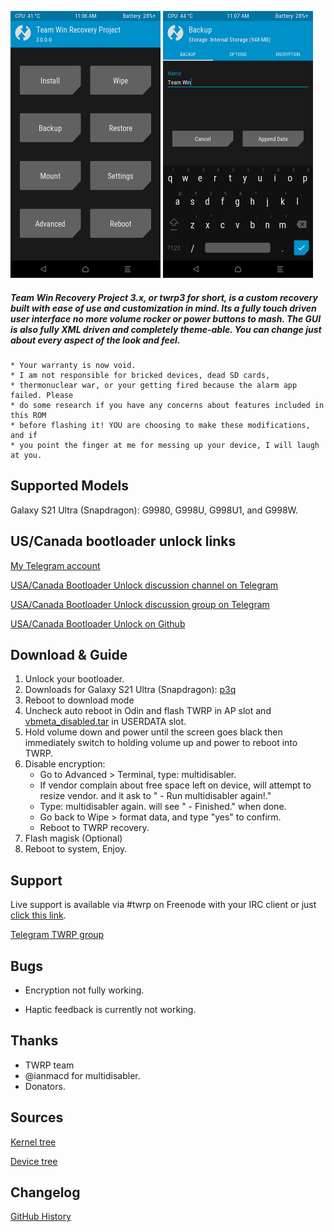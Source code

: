 ![](docs/images/twrp-home.png)
![](docs/images/twrp-backup.png)

##### Team Win Recovery Project 3.x, or twrp3 for short, is a custom recovery built with ease of use and customization in mind. Its a fully touch driven user interface no more volume rocker or power buttons to mash. The GUI is also fully XML driven and completely theme-able. You can change just about every aspect of the look and feel.

    * Your warranty is now void.
    * I am not responsible for bricked devices, dead SD cards,
    * thermonuclear war, or your getting fired because the alarm app failed. Please
    * do some research if you have any concerns about features included in this ROM
    * before flashing it! YOU are choosing to make these modifications, and if
    * you point the finger at me for messing up your device, I will laugh at you.

Supported Models
-------------
Galaxy S21 Ultra (Snapdragon): G9980, G998U, G998U1, and G998W.

US/Canada bootloader unlock links
-------------
[My Telegram account](https://t.me/afaneh92)

[USA/Canada Bootloader Unlock discussion channel on Telegram](https://t.me/Afaneh92UnlockChannel)

[USA/Canada Bootloader Unlock discussion group on Telegram](https://t.me/+MbKsAUFOh_Q4N2Vk)

[USA/Canada Bootloader Unlock on Github](https://afaneh92.github.io/USACanadaSamsungBootloaderUnlock)

Download & Guide
-------------
                
1. Unlock your bootloader.
2. Downloads for Galaxy S21 Ultra (Snapdragon): [p3q](https://www.androidfilehost.com/?w=files&flid=323715)
3. Reboot to download mode
4. Uncheck auto reboot in Odin and flash TWRP in AP slot and [vbmeta_disabled.tar](https://github.com/afaneh92/android_device_samsung_p3q/raw/github.io/docs/vbmeta_disabled.tar) in USERDATA slot.
5. Hold volume down and power until the screen goes black then immediately switch to holding volume up and power to reboot into TWRP.
6. Disable encryption:
    - Go to Advanced > Terminal, type: multidisabler.​
    - If vendor complain about free space left on device, will attempt to resize vendor. and it ask to " - Run multidisabler again!."​
    - Type: multidisabler again. will see " - Finished." when done.​
    - Go back to Wipe > format data, and type "yes" to confirm.​
    - Reboot to TWRP recovery.​
7. Flash magisk (Optional)
8. Reboot to system, Enjoy.
                
Support
-------------
Live support is available via #twrp on Freenode with your IRC client or just [click this link](http://webchat.freenode.net/?channels=twrp).

[Telegram TWRP group](https://t.me/joinchat/H7UFBxjpms2aubmO)

Bugs
-------------
- Encryption not fully working.

- Haptic feedback is currently not working.

Thanks
-------------
* TWRP team
* @ianmacd for multidisabler.
* Donators.

Sources
-------------
[Kernel tree](https://github.com/afaneh92/android_kernel_samsung_sm8350)

[Device tree](https://github.com/afaneh92/android_device_samsung_p3q)

Changelog
-------------
[GitHub History](https://github.com/afaneh92/android_device_samsung_p3q/commits/android-12.1)
